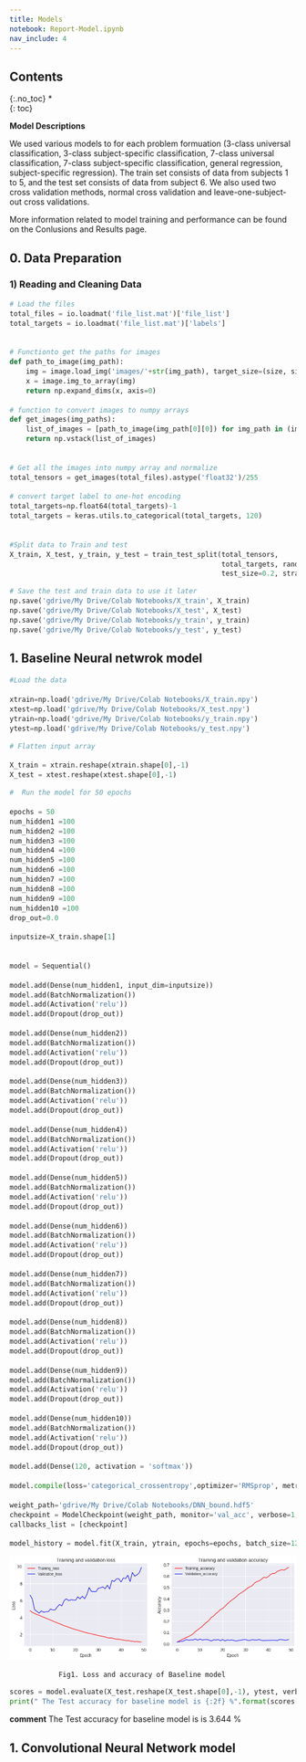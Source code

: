 ```yaml
---
title: Models
notebook: Report-Model.ipynb
nav_include: 4
---
```


## Contents
{:.no_toc}
*  
{: toc}

**Model Descriptions**

We used various models to for each problem formuation (3-class universal classification, 3-class subject-specific classification, 7-class universal classification, 7-class subject-specific classification, general regression, subject-specific regression). The train set consists of data from subjects 1 to 5, and the test set consists of data from subject 6. We also used two cross validation methods, normal cross validation and leave-one-subject-out cross validations. 

More information related to model training and performance can be found on the Conlusions and Results page.



## 0. Data Preparation
### 1) Reading and Cleaning Data



```python
# Load the files 
total_files = io.loadmat('file_list.mat')['file_list']
total_targets = io.loadmat('file_list.mat')['labels']


# Functionto get the paths for images
def path_to_image(img_path):
    img = image.load_img('images/'+str(img_path), target_size=(size, size))
    x = image.img_to_array(img)
    return np.expand_dims(x, axis=0)

# function to convert images to numpy arrays
def get_images(img_paths):
    list_of_images = [path_to_image(img_path[0][0]) for img_path in (img_paths)] 
    return np.vstack(list_of_images)
    

# Get all the images into numpy array and normalize
total_tensors = get_images(total_files).astype('float32')/255

# convert target label to one-hot encoding
total_targets=np.float64(total_targets)-1
total_targets = keras.utils.to_categorical(total_targets, 120)


#Split data to Train and test
X_train, X_test, y_train, y_test = train_test_split(total_tensors,
                                                    total_targets, random_state=9999,
                                                    test_size=0.2, stratify=total_targets)
```
```python
# Save the test and train data to use it later
np.save('gdrive/My Drive/Colab Notebooks/X_train', X_train)
np.save('gdrive/My Drive/Colab Notebooks/X_test', X_test)
np.save('gdrive/My Drive/Colab Notebooks/y_train', y_train)
np.save('gdrive/My Drive/Colab Notebooks/y_test', y_test)
```

## 1. Baseline Neural netwrok model

   ```python
  #Load the data

xtrain=np.load('gdrive/My Drive/Colab Notebooks/X_train.npy')
xtest=np.load('gdrive/My Drive/Colab Notebooks/X_test.npy')
ytrain=np.load('gdrive/My Drive/Colab Notebooks/y_train.npy')
ytest=np.load('gdrive/My Drive/Colab Notebooks/y_test.npy')
```
```python
# Flatten input array

X_train = xtrain.reshape(xtrain.shape[0],-1)
X_test = xtest.reshape(xtest.shape[0],-1)
```
```python
#  Run the model for 50 epochs

epochs = 50
num_hidden1 =100
num_hidden2 =100
num_hidden3 =100
num_hidden4 =100
num_hidden5 =100
num_hidden6 =100
num_hidden7 =100
num_hidden8 =100
num_hidden9 =100
num_hidden10 =100
drop_out=0.0

inputsize=X_train.shape[1]


model = Sequential()

model.add(Dense(num_hidden1, input_dim=inputsize))
model.add(BatchNormalization())
model.add(Activation('relu'))
model.add(Dropout(drop_out))

model.add(Dense(num_hidden2))
model.add(BatchNormalization())
model.add(Activation('relu'))
model.add(Dropout(drop_out))

model.add(Dense(num_hidden3))
model.add(BatchNormalization())
model.add(Activation('relu'))
model.add(Dropout(drop_out))

model.add(Dense(num_hidden4))
model.add(BatchNormalization())
model.add(Activation('relu'))
model.add(Dropout(drop_out))

model.add(Dense(num_hidden5))
model.add(BatchNormalization())
model.add(Activation('relu'))
model.add(Dropout(drop_out))

model.add(Dense(num_hidden6))
model.add(BatchNormalization())
model.add(Activation('relu'))
model.add(Dropout(drop_out))

model.add(Dense(num_hidden7))
model.add(BatchNormalization())
model.add(Activation('relu'))
model.add(Dropout(drop_out))

model.add(Dense(num_hidden8))
model.add(BatchNormalization())
model.add(Activation('relu'))
model.add(Dropout(drop_out))

model.add(Dense(num_hidden9))
model.add(BatchNormalization())
model.add(Activation('relu'))
model.add(Dropout(drop_out))

model.add(Dense(num_hidden10))
model.add(BatchNormalization())
model.add(Activation('relu'))
model.add(Dropout(drop_out))

model.add(Dense(120, activation = 'softmax')) 

model.compile(loss='categorical_crossentropy',optimizer='RMSprop', metrics=['accuracy'])

weight_path='gdrive/My Drive/Colab Notebooks/DNN_bound.hdf5'
checkpoint = ModelCheckpoint(weight_path, monitor='val_acc', verbose=1, save_best_only=True)
callbacks_list = [checkpoint]

model_history = model.fit(X_train, ytrain, epochs=epochs, batch_size=128, validation_split=0.2,callbacks=callbacks_list)
```


![Models](Images/dnn.png) 

                Fig1. Loss and accuracy of Baseline model

```python
scores = model.evaluate(X_test.reshape(X_test.shape[0],-1), ytest, verbose=0)
print(" The Test accuracy for baseline model is {:2f} %".format(scores[1]*100))
```
**comment**
The Test accuracy for baseline model is is 3.644 %


## 1. Convolutional Neural Network model

